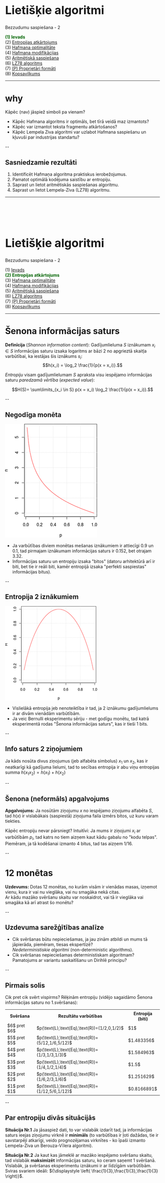 # &nbsp;

<hgroup>

<h1 style="font-size:28pt">Lietišķie algoritmi</h1>

<blue>Bezzudumu saspiešana - 2</blue>

</hgroup><hgroup>

<span style="color:darkgreen">**(1) Ievads**</span>  
<span>(2) [Entropijas atkārtojums](#section-1)</span>  
<span>(3) [Hafmana optimalitāte](#section-2)</span>  
<span>(4) [Hafmana modifikācijas](#section-3)</span>  
<span>(5) [Aritmētiskā saspiešana](#section-4)</span>  
<span>(6) [LZ78 algoritms](#section-5)</span>  
<span>(7) [(P) Proprietāri formāti](#section-6)</span>  
<span>(8) [Kopsavilkums](#section-7)</span>

</hgroup>


<!--
https://en.wikipedia.org/wiki/Asymmetric_numeral_systems

Aplūkot šīs ANS kā iespēju paātrināt saspiešanu "entropijas kodiem"

PSEUDO_EOF - Hafmana kods var beigties baita vidū. Parasti pievieno īpašu simbolu (teksta beigu marķieri), 
lai saprastu, kad atkodēšana jāpārtrauc. 
https://web.stanford.edu/class/archive/cs/cs106b/cs106b.1172/assn/huffman.html

--> 


-----


# <lo-why/> why

<div class="bigWhy">
Kāpēc (nav) jāspiež simboli pa vienam? 
</div>

<div class="smallWhy">

* Kāpēc Hafmana algoritms ir optimāls, bet tīrā veidā maz izmantots?
* Kāpēc var izmantot teksta fragmentu atkārtošanos?
* Kāpēc Lempela Ziva algoritmi var uzlabot Hafmana saspiešanu un 
kļuvuši par industrijas standartu?

</div>

--

 
## <lo-theory/> Sasniedzamie rezultāti

1. Identificēt Hafmaņa algoritma praktiskus ierobežojumus.
2. Pamatot optimālā kodējuma saistību ar entropiju. 
3. Saprast un lietot aritmētiskās saspiešanas algoritmu. 
4. Saprast un lietot Lempela-Ziva (LZ78) algoritmu. 



-----

# &nbsp;

<hgroup>

<h1 style="font-size:28pt">Lietišķie algoritmi</h1>

<blue>Bezzudumu saspiešana - 2</blue>

</hgroup><hgroup>

<span>(1) [Ievads](#section)</span>  
<span style="color:darkgreen">**(2) Entropijas atkārtojums**</span>  
<span>(3) [Hafmana optimalitāte](#section-2)</span>  
<span>(4) [Hafmana modifikācijas](#section-3)</span>  
<span>(5) [Aritmētiskā saspiešana](#section-4)</span>  
<span>(6) [LZ78 algoritms](#section-5)</span>  
<span>(7) [(P) Proprietāri formāti](#section-6)</span>  
<span>(8) [Kopsavilkums](#section-7)</span>

</hgroup>


-----

# <lo-theory/> Šenona informācijas saturs

**Definīcija** (*Shannon information content*): 
Gadījumlieluma $S$ iznākumam $x_i \in S$ informācijas saturu 
izsaka logaritms ar bāzi $2$ no apgrieztā skaitļa varbūtībai, ka iestājas
šis iznākums $s_i$: 
$$h(x_i) = \log_2 \frac{1}{p(x = x_i)}.$$

<blue>*Entropiju*</blue> visam gadījumlielumam $S$ apraksta visu iespējamo informācijas
saturu *paredzamā vērtība* (*expected value*):

$$H(S)= \sum\limits_{x_i \in S} p(x = x_i) \log_2 \frac{1}{p(x = x_i)}.$$


--

## <lo-theory/> Negodīga monēta

<hgroup>

![Info content](info-content.png)

</hgroup>
<hgroup>

* Ja varbūtības diviem monētas mešanas iznākumiem ir 
attiecīgi $0.9$ un $0.1$, tad pirmajam iznākumam informācijas
saturs ir $0.152$, bet otrajam $3.32$. 
* Informācijas saturu un entropiju
izsaka "bitos" (datoru arhitektūrā arī ir
biti, bet tie ir reāli biti, kamēr entropijā izsaka 
"perfekti saspiestas" informācijas bitus).

</hgroup>

--

## <lo-theory/> Entropija 2 iznākumiem

<hgroup>

![Entropijas grafiks](entropy-graph.png)

</hgroup>
<hgroup>

* Vislielākā entropija jeb nenoteiktība ir tad, ja 
2 iznākumu gadījumlielums ir ar divām vienādām varbūtībām. 
* Ja veic Bernulli eksperimentu sēriju - met godīgu monētu, 
tad katrā eksperimentā rodas "Šenona informācijas saturs", 
kas ir tieši $1$ bits.

</hgroup>

--

## <lo-theory/> Info saturs 2 ziņojumiem

Ja kāds nosūta divus ziņojumus (jeb alfabēta simbolus) $x_1$ un 
$x_2$, kas ir neatkarīgi kā gadījuma lielumi, tad to 
secības entropija ir abu viņu entropijas summa $h(x_1x_2) = h(x_1) + h(x_2)$


--

## <lo-theory/> Šenona (neformāls) apgalvojums

**Apgalvojums:** Ja nosūtām ziņojumu $x$ no iespējamo ziņojumu 
alfabēta $S$, tad $h(x)$ ir vislabākais (saspiestā) ziņojuma faila izmērs bitos, 
uz kuru varam tiekties. 

Kāpēc entropiju nevar pārsniegt? Intuitīvi: Ja mums ir ziņojumi $x_i$ ar varbūtībām 
$p_i$, tad katrs no tiem aizņem kaut kādu gabalu no 
"kodu telpas". Piemēram, ja tā kodēšanai izmanto $4$ bitus, tad tas aizņem 
$1/16$. 


--

# <lo-sample/> 12 monētas

**Uzdevums:** Dotas $12$ monētas, no kurām visām ir vienādas masas, 
izņemot vienu, kura ir vai nu vieglāka, vai nu smagāka nekā citas.   
Ar kādu mazāko svēršanu skaitu var noskaidrot, vai tā ir vieglāka
vai smagāka kā arī atrast šo monētu?

--

## <lo-summary/> Uzdevuma sarežģītības analīze

* Cik svēršanas būtu nepieciešamas, ja jau zinām atbildi un mums tā 
jāpierāda, piemēram, tiesas ekspertīzē?  
<blue>*Nedeterministiskie algoritmi*</blue> (non-deterministic algorithms). 
* Cik svēršanas nepieciešamas deterministiskam algoritmam? 
Pamatojums ar variantu saskaitīšanu un Dirihlē principu?


--

## <lo-summary/> Pirmais solis

Cik pret cik svērt vispirms? Rēķinām entropiju (vidējo 
sagaidāmo Šenona informācijas saturu no 1.svēršanas):

<table>
<tr><th>Svēršana</th><th>Rezultātu varbūtības</th><th>Entropija (biti)</th></tr>
<tr><td>$6$ pret $6$</td><td>$p(\text{L},\text{Eq},\text{R})=(1/2,0,1/2)$</td><td>$1$</td></tr>
<tr><td>$5$ pret $5$</td><td>$p(\text{L},\text{Eq},\text{R})=(5/12,1/6,5/12)$</td><td>$1.483356$</td></tr>
<tr><td>$4$ pret $4$</td><td>$p(\text{L},\text{Eq},\text{R})=(1/3,1/3,1/3)$</td><td><red>$1.584963$</red></td></tr>
<tr><td>$3$ pret $3$</td><td>$p(\text{L},\text{Eq},\text{R})=(1/4,1/2,1/4)$</td><td>$1.5$</td></tr>
<tr><td>$2$ pret $2$</td><td>$p(\text{L},\text{Eq},\text{R})=(1/6,2/3,1/6)$</td><td>$1.251629$</td></tr>
<tr><td>$1$ pret $1$</td><td>$p(\text{L},\text{Eq},\text{R})=(1/12,5/6,1/12)$</td><td>$0.8166891$</td></tr>
</table>


--

## <lo-summary/> Par entropiju divās situācijās

<hgroup>

**Situācija Nr.1** Ja jāsaspiež dati, to var vislabāk izdarīt tad, 
ja informācijas saturs ieejas ziņojumu virknē ir <blue>**minimāls**</blue> (to varbūtības ir 
ļoti dažādas, tie ir savstarpēji atkarīgi, veido prognozējamas virknītes - 
ko īpaši izmanto Lempela-Ziva un Berouza-Vīlera algoritmi).

</hgroup>
<hgroup>

**Situācija Nr.2** Ja kaut kas jāmeklē ar mazāko iespējamo svēršanu skaitu, 
tad vislabāk <blue>**maksimizēt**</blue> informācijas saturu, ko ceram saņemt 1 svēršanā. 
Vislabāk, ja svēršanas eksperimentu iznākumi 
ir ar līdzīgām varbūtībām. Sviras svariem ideāli:
${\displaystyle \left( \frac{1}{3},\frac{1}{3},\frac{1}{3} \right)}$. 

</hgroup>



-----

# &nbsp;

<hgroup>

<h1 style="font-size:28pt">Lietišķie algoritmi</h1>

<blue>Bezzudumu saspiešana - 2</blue>

</hgroup><hgroup>

<span>(1) [Ievads](#section)</span>  
<span>(2) [Entropijas atkārtojums](#section-1)</span>  
<span style="color:darkgreen">**(3) Hafmana optimalitāte**</span>  
<span>(4) [Hafmana modifikācijas](#section-3)</span>  
<span>(5) [Aritmētiskā saspiešana](#section-4)</span>  
<span>(6) [LZ78 algoritms](#section-5)</span>  
<span>(7) [(P) Proprietāri formāti](#section-6)</span>  
<span>(8) [Kopsavilkums](#section-7)</span>

</hgroup>


-----

# <lo-theory/> Entropija kā saspiežamības robeža


**Teorēma:** Katrai ziņojumu kopai $S$ ar zināmu varbūtību sadalījumu 
un optimālu prefiksu kodējumu $C$:
$$\ell_a(C) \leq H(S) + 1.$$

**Sekas:** Tā kā Hafmana algoritms rada optimālo
(vai vienu no optimālajiem) prefiksu kodējumu - sal. 
[iepriekšējo nodarbību](../tale-algorithms-lossless-part1/content.html#/hafmana-koka-optimalitāte), tad 
arī Hafmana kodējumam $C^{\ast}$ ir spēkā: 
$$\ell_a(C^{\ast}) \leq H(S) + 1.$$


--

## <lo-theory/> Krafta-Makmilana nevienādība

**Teorēma:** (*Kraft-McMillan Inequality*) 
Dots prefiksu kods $C = \{ (x_1,w_1),\ldots,(x_n,w_n)\}$, tad
$$\sum\limits_{(x_i,w_i) \in C} 2^{-\ell(w_i)} \leq 1.$$

Un arī otrādi: Ja ir doti vairāki kodējumu garumi $l_i$, kas
apmierina $\sum 2^{-l_i} \leq 1$, tad no tiem var uzbūvēt
prefiksu koku, kur katram garumam $l_i$ atbilst lapa šajā kokā, kuras
dziļums ir tieši $l_i$. 


--

## <lo-theory/> Nevar kodēt labāk par entropiju

**Teorēma:** 
Katrai ziņojumu kopai $S$ ar zināmu varbūtību sadalījumu un 
viennozīmīgi atkodējamu kodējumu $C$ ir spēkā nevienādība:
$$H(S) \leq l_a(C).$$


--

## <lo-summary/> Pierādījums ar nevienādību ķēdīti

<!--
Katram ziņojumam $x \in S$ ar $\ell(s)$ apzīmējam $s$ kodavārda garumu 
(atbilstoši kodējumam $C$). 
-->

$$H(S) − \ell_a(C) = \sum\limits_{s \in S} p(s)  \log_2 \frac{1}{p(s)} - 
\sum\limits_{s \in S} p(s)\ell(s) =$$
$$= \sum\limits_{s \in S} p(s) \left( \log_2 \frac{1}{p(s)} - \log_2 2^{\ell(s)} \right) = $$
$$=\sum\limits_{s \in S} p(s) \log_2 \frac{ 2^{-\ell(s)}}{p(s)} \leq $$
$$ \leq \log_2 \sum_{s \in S} 2^{-\ell(s)} \leq 0.$$

--

## <lo-yellow/> Jensena nevienādība

Kādēļ ir spēkā nevienādība?
$$=\sum\limits_{s \in S} p(s) \log_2 \frac{ 2^{-\ell(s)}}{p(s)} \leq 
\log_2 \sum_{s \in S} 2^{-\ell(s)}$$

**Jensena nevienādība:** Dota $f(x) divreiz nepārtraukti diferencējama
funkcija intervālā $[a;b]$ un šajā intervālā $f''(x) \leq 0$, t.i. 
$f(x)$ grafiks ir izliekts uz augšu. 
Doti arī $n$ skaitļi $x_1,x_2,\ldots,x_n \in [a;b]$ un 
svari $p_1,p_2,\ldots,p_n$, kuru summa ir $1$. Tad ir spēkā nevienādība:

$$p_1f(x_1) + p_2f(x_2) + \ldots + p_nf(x_n) \leq f \left( p_1x_1 + \ldots p_nx_n \right).$$


-----

# &nbsp;

<hgroup>

<h1 style="font-size:28pt">Lietišķie algoritmi</h1>

<blue>Bezzudumu saspiešana - 2</blue>

</hgroup><hgroup>

<span>(1) [Ievads](#section)</span>  
<span>(2) [Entropijas atkārtojums](#section-1)</span>  
<span>(3) [Hafmana optimalitāte](#section-2)</span>  
<span style="color:darkgreen">**(4) Hafmana modifikācijas**</span>  
<span>(5) [Aritmētiskā saspiešana](#section-4)</span>  
<span>(6) [LZ78 algoritms](#section-5)</span>  
<span>(7) [(P) Proprietāri formāti](#section-6)</span>  
<span>(8) [Kopsavilkums](#section-7)</span>

</hgroup>


-----

# <lo-theory/> Simbolu grupēšana

**Piemērs:** Negodīgās monētas alfabēts $S = \{ A,B \}$ ar varbūtībām
$p(A) = 0.9$ un $p(B) = 0.1$.

* Kodējot pa vienam simbolam, iegūstam vidējo koda garumu $\ell_a(C) = 1$, 
kaut arī entropija $H(S) = 0.4689956$. 

* Kodējot pa diviem simboliem: $T = \{ AA,AB,BA,BB \}$ ar 
varbūtībām $\{ 0.81, 0.09, 0.09,0.01 \}$, vidējais koda garums Hafmana
kodam ir 
$$\ell_a(C_2) = 1 \cdot 0.81 + 2\cdot 0.09 + 3\cdot 0.09 + 3 \cdot 0.01 = 1.29/2 = 0.645.$$


--

## <lo-theory/> Prediktīva kodēšana

* Parasti nevajag aplūkot pilnu Dekarta reizinājumu $S \times S$, ko 
veido **visi** iespējamie simbolu pārīši $(s_i,s_j)$, jo ne katri 
divi (vai trīs, četri, utt.) simboli mēdz atrasties blakus.
* Visu simbolu pāru kodēšana ir laba blēdīgajām monētām
(un to radītajai Bernulli eksperimentu virknei, kur 1 eksperimenta
sadalījums ir $\{ p, 1-p \}$). 
* Pirmais tuvinājums reāliem tekstiem ir *Markova ķēdes* (nākamā 
simbola varbūtības sadalījumu nosaka iepriekšējais simbols). 

--

## <lo-theory/>  "Trie" koki

<hgroup>

![Trie koks](trie-koks.png)

"Trie" ir koks, kura virsotnēs glabājas
simbolu virknes. Bērnu virsotnēs
virknes ir par vienu garākas nekā vecākiem.

</hgroup>
<hgroup>

* PPM (*Prediction by Partial Matching*) ir saspiešanas algoritmu 
paveids, kas garam tekstam izmanto iepriekšējos $k$ simbolus, lai 
noteiktu nosacīto varbūtību nākamajam simbolam. 
* Dabīgas valodas tekstus var saspiest ļoti labi, 
bet šie algoritmi parasti izveido milzīgas datu struktūras.

</hgroup>

-----

# &nbsp;

<hgroup>

<h1 style="font-size:28pt">Lietišķie algoritmi</h1>

<blue>Bezzudumu saspiešana - 2</blue>

</hgroup><hgroup>

<span>(1) [Ievads](#section)</span>  
<span>(2) [Entropijas atkārtojums](#section-1)</span>  
<span>(3) [Hafmana optimalitāte](#section-2)</span>  
<span>(4) [Hafmana modifikācijas](#section-3)</span>  
<span style="color:darkgreen">**(5) Aritmētiskā saspiešana**</span>  
<span>(6) [LZ78 algoritms](#section-5)</span>  
<span>(7) [(P) Proprietāri formāti](#section-6)</span>  
<span>(8) [Kopsavilkums](#section-7)</span>

</hgroup>



-----


# <lo-theory/> Aritmētiskā saspiešana

* Kāpēc lietot aritmētisko kodēšanu? 
* Ja ziņojumu telpā ir jocīgas varbūtības, tad Hafmana kodi (kas dala
kodu telpas "nekustamo īpašumu" gabalos pa $1/2$, $1/4$ utt.)
iznieko daudz vietas. 
* Neizmantojam to, ka dažu ziņojumu informācijas saturs 
ir daudz mazāks par $1$. 

**Jautājums:** Kā nosūtīt informācijas saturu, kas ir 0.4 biti?  
**Aritmētiskās saspiešanas ideja:** Griežam kodu telpu tādos gabalos, kā mums vajag
(un bitos iekodējam tikai pašās beigās).


--

## <lo-theory/> Algoritma apraksts

**Ievade:** Alfabēts un tā varbūtību sadalījums. Ziņojumu virkne šajā alfabētā.   
**Izvade:** Intervāls $I \subseteq [0;1]$ (pietiek nosūtīt skaitli no šī 
intervāla). 

* Ir $m$ ziņojumi $\{ 1,\ldots,m \}$. To varbūtības
ir $\{p(1),\ldots , p(m)\}$, kuru summa ir $1$. 
* Apzīmējam *kumulatīvās varbūtības*: 
$$f(j) = \sum\limits_{i=1}^{j-1} p(i),\;\;j=1,\ldots,m.$$


--

## <lo-summary/> Pirmais intervāls

Dota ziņojumu virkne $x_1,x_2,\ldots,x_k \in \{ 1,\ldots,m \}$.  
Veidojam intervālu virkni: 
$$[0;1] \supset [l_1;l_1+s_1) \supset [l_2;l_2+s_2) \supset \ldots \supset [l_k; l_k+s_k).$$

1.intervāls: $[l_1;l_1 + s_1) = \left[ f(x_1);p(x_1) \right)$.  
Intervāliem $2,\ldots,k$ apzīmējam:  
$$\left\{
\begin{array}{l}
l_i = l_{i-1} + f(x_i) \cdot s_{i-1}\\
s_i = s_{i-1} \cdot p(x_i)
\end{array} \right.$$


--

## <lo-theory/> Piemērs


<hgroup>

![Iekodēts babc](arithmetic-babc.png)

</hgroup>

<hgroup style="font-size:70%"> 

* Alfabētā ir 3 burti $a,b,c$. Varbūtības ir attiecīgi $0.2, 0.5, 0.3$
(entropija viena burta nosūtīšanai būs $1.485475$)
* Piemērā parādīts, ka <blue>`babc`</blue> atbilst intervāls $[.255, .27)$.
* Galīga bināra daļa šajā intervālā: 
<red>`.0100001`</red> jeb $[33/128,34/128) \subseteq [.255, .27)$.
* $4$ ziņojumu virknītes nosūtīšanai iztērējām $7$ bitus
(vidēji $1.75$ biti uz vienu ziņojumu).

**Jautājums:** Vai robežā nosūtīto bitu daudzums pret ziņojuma garumu tieksies uz 
entropiju $1.485475$. Kāpēc?

</hgroup>


--

## <lo-theory/> Intervālu nosūtīšana

* Ja dots intervāls ar garumu $s$, tad tā iekšienē 
var atrast skaitli, kura binārajā pierakstā ir 
ne vairāk kā $-\left\lceil \log_2 s \right\rceil$ biti.
* Gribam sūtīt tikai vienu skaitli. Lai saprastu, cik garš ir 
tā intervāls, interpretējam, teiksim $.010$ nevis vienkārši 
kā $1/4$, bet kā intervālu $[1/4, 3/8)$. 
* Nepazaudējot vairāk kā 1-2 bitus, varam izveidot šādu 
intervālu $[k/2^n,(k+1)/2^n)$, kurš atradīsies stingri iekšpusē 
tam $I$, ko dod aritmētiskais kods.

## <lo-theory/> Aritmētiskā koda īpatnības

* Aritmētiskā koda algoritmus jābūvē vai nu relatīvi nelielām ziņojumu 
kopām (kur mums pietiek ar floating aritmētiku), vai arī
jāizveido tuvinājums, kur reālos skaitļus tuvina ar veseliem skaitļiem. 

Sk arī 21.lpp. no teksta
[G.Blelloch. Introduction to Data Compression](https://www.cs.cmu.edu/~guyb/realworld/compression.pdf) 
- ar veseliem skaitļiem tuvināts aritmētiskās kodēšanas algoritms.


-----

# &nbsp;

<hgroup>

<h1 style="font-size:28pt">Lietišķie algoritmi</h1>

<blue>Bezzudumu saspiešana - 2</blue>

</hgroup><hgroup>

<span>(1) [Ievads](#section)</span>  
<span>(2) [Entropijas atkārtojums](#section-1)</span>  
<span>(3) [Hafmana optimalitāte](#section-2)</span>  
<span>(4) [Hafmana modifikācijas](#section-3)</span>  
<span>(5) [Aritmētiskā saspiešana](#section-4)</span>  
<span style="color:darkgreen">**(6) LZ78 algoritms**</span>  
<span>(7) [(P) Proprietāri formāti](#section-6)</span>  
<span>(8) [Kopsavilkums](#section-7)</span>

</hgroup>


-----

# <lo-sample/> Piemērs labai saspiešanai ar LZ78


Nejauša pastaiga pa Markova ķēdi ar $3$ stāvokļiem:

![Markova ķēde](markov-chain.png)


$18$ burtu virknīte, sākot ar $A$:  
<blue>`ABCABCBCAAABCABBAB`</blue>


::: notes

sample(1:4,size=17, replace=TRUE)  
[1] 3 3 1 2 3 4 3 2 1 1 4 4 2 3 2 1 4

:::


-----

# <lo-theory> LZ78 iekodēšanas pseidokods

Sākumā vārdnīcā jau atrodas visi simboli. Tad tai pievieno 
garākas virknītes:

![LZ78 iekodēšana](LZ78-encode.png)


--

## <lo-sample/> LZ78 iekodēšanas piemērs

<div style="font-size:70%">

Kodējam augšminēto <blue>`ABCABCBCAAABCABBAB`</blue>

<table>
<tr><th>Solis</th><th>w</th><th>k</th><th>Izvade</th><th>Pievieno vārdnīcai</th></tr>
<tr><td>1</td><td>A</td><td>B</td><td>A</td><td>AB</td></tr>
<tr><td>2</td><td>B</td><td>C</td><td>B</td><td>BC</td></tr>
<tr><td>3</td><td>C</td><td>A</td><td>C</td><td>CA</td></tr>
<tr><td>4</td><td>AB</td><td>C</td><td>AB → 1</td><td>ABC</td></tr>
<tr><td>5</td><td>C</td><td>B</td><td>C</td><td>CB</td></tr>
<tr><td>6</td><td>BC</td><td>A</td><td>BC → 2</td><td>BCA</td></tr>
<tr><td>7</td><td>A</td><td>A</td><td>A</td><td>AA</td></tr>
<tr><td>8</td><td>AA</td><td>B</td><td>AA → 7</td><td>AAB</td></tr>
<tr><td>9</td><td>BCA</td><td>B</td><td>BCA</td><td>BCAB</td></tr>
<tr><td>10</td><td>B</td><td>B</td><td>B</td><td>BB</td></tr>
<tr><td>11</td><td>B</td><td>A</td><td>B</td><td>BA</td></tr>
<tr><td>12</td><td>AB</td><td>`EOF`</td><td>AB → 1</td><td>-</td></tr>
</table>

LZ78 iekodējums ir `A.B.C.AB.C.BC.A.AA.BCA.B.B.AB`  
Aizstājam virknes ar soļiem, kur tās iesprauda vārdnīcā:  
<red>`A.B.C.1.C.2.A.7.6.B.B.1`</red>

</div>


-----

# <lo-theory> LZ78 atkodēšanas pseidokods

![LZ78 atkodēšana](LZ78-decode.png)


--

## <lo-sample/> LZ78 atkodēšanas piemērs

**Piemērs:** Izmantot LZ78, lai atkodētu 
virknīti: <red>`A.B.C.1.3.2.D.4.1.A`</red>

Ja atkodēšana veikta pareizi, vajadzētu 
sanākt <blue>`A.B.C.AB.CA.BC.D.ABC.AB.A`</blue>.


-----

# &nbsp;

<hgroup>

<h1 style="font-size:28pt">Lietišķie algoritmi</h1>

<blue>Bezzudumu saspiešana - 2</blue>

</hgroup><hgroup>

<span>(1) [Ievads](#section)</span>  
<span>(2) [Entropijas atkārtojums](#section-1)</span>  
<span>(3) [Hafmana optimalitāte](#section-2)</span>  
<span>(4) [Hafmana modifikācijas](#section-3)</span>  
<span>(4) [Aritmētiskā saspiešana](#section-4)</span>  
<span>(6) [LZ78 algoritms](#section-5)</span>  
<span style="color:darkgreen">**(7) (P) Proprietāri formāti**</span>  
<span>(8) [Kopsavilkums](#section-7)</span>

</hgroup>




-----

# <lo-yellow/> Pasaka: Kur lieto LZ saimes algoritmus

* Gzip, ZIP un V.42bis (modēmos lietots protokols) balstās uz LZ77. 
* Unix `compress`, un GIF formāti izmanto LZ78.
* *"LZ78 was covered by U.S. Patent 4,464,650 by Lempel, Ziv, Cohn, and Eastman, assigned to Sperry Corporation, later Unisys Corporation, filed on August 10, 1981. Two US patents were issued for the LZW algorithm: U.S. Patent 4,814,746 by Victor S. Miller and Mark N. Wegman and assigned to IBM, originally filed on June 1, 1983, and U.S. Patent 4,558,302 by Welch, assigned to Sperry Corporation, later Unisys Corporation, filed on June 20, 1983."*
(sk. [LZW Patents](https://en.wikipedia.org/wiki/Lempel%E2%80%93Ziv%E2%80%93Welch#Patents))

--

## <lo-yellow/> Patenti saistībā ar saspiešanu

* GIF (Unisys patents beidzās ap 2004.g.). Radās aizstājējformāts PNG - tāda
pati bezzudumu saspiesta rastra grafika (tika pievienota "alpha-transparency"). 
* MP3 (patenti ASV beidzās ap 2017.g.). Radās OGG Vorbis formāti skaņai un 
video. 
* [MP3 patentu beigas: 23.aprīlis 2017.g.](https://www.audioblog.iis.fraunhofer.com/mp3-software-patents-licenses)

--

## <lo-yellow/> Praktiskās sekas

* Galalietotājam šie formāti arvien bijuši brīvi, bet dzelžu vai 
programmatūras ražotājiem, kuri no tiem atvasina komerciālus produktus, 
reizēm bija jāmaksā - turklāt patentu tiesības (MP3 gadījumā) bija 
samudžinātas (pamatos Technicolor and Fraunhofer).
* Debian Linux papildu repozitoriji.


-----

# &nbsp;

<hgroup>

<h1 style="font-size:28pt">Lietišķie algoritmi</h1>

<blue>Bezzudumu saspiešana - 2</blue>

</hgroup><hgroup>

<span>(1) [Ievads](#section)</span>  
<span>(2) [Entropijas atkārtojums](#section-1)</span>  
<span>(3) [Hafmana optimalitāte](#section-2)</span>  
<span>(4) [Hafmana modifikācijas](#section-3)</span>  
<span>(5) [Aritmētiskā saspiešana](#section-4)</span>  
<span>(6) [LZ78 algoritms](#section-5)</span>  
<span>(7) [(P) Proprietāri formāti](#section-6)</span>  
<span style="color:darkgreen">**(8) Kopsavilkums**</span>

</hgroup>


-----

# <lo-theory/> Ko darījām šajā nodarbībā?

1. Aplūkojām informācijas saturu un entropiju vairākos kontekstos
2. Pamatojām, ka Hafmana kods (kā optimāls kods ar min. vidējo garumu) nevar
saspiest labāk par entropiju. 
3. Aplūkojām dažas Hafmana algoritma modifikācijas (simbolu grupēšanu un 
PPM)
4. Lietojām aritmētisko saspiešanu saspiešanai un atspiešanai.
5. Iesākām apspriest Lempela Ziva algoritmus.


-----

# <lo-theory/> Atsauces

* [G.Blelloch. Introduction to Data Compression](https://www.cs.cmu.edu/~guyb/realworld/compression.pdf) - 
Pamatots Hafmana algoritms un apgalvojumi par entropiju.
* [Lecture 2: Entropy and Data Compression (I): Introduction to Compression, Inf.Theory and Entropy](https://www.youtube.com/watch?v=y5VdtQSqiAI) Kembridžas lekcija par informācijas teoriju nr.2. 






